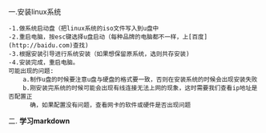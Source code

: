 一.安装linux系统

    -1.做系统启动盘（把linux系统的iso文件写入到u盘中  
    -2.重启电脑，按esc键选择u盘启动（每种品牌的电脑都不一样，上[百度](http://baidu.com)查找)
    -3.根据安装引导进行系统安装（如果想保留原系统，选则共存安装)
    -4.安装完成，重启电脑。
    可能出现的问题:
        a.制作u盘的时候要注意u盘与硬盘的格式要一致，否则在安装系统的时候会出现安装失败 
        b.刚安装完系统的时候可能会出现有线连接无法上网的现象，这时需要我们查看ip地址是否配置正
          确，如果配置没有问题，查看网卡的软件或硬件是否出现问题 

二.   **学习markdown**
